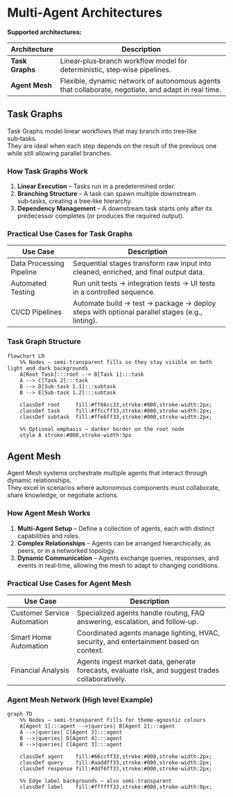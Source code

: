 # Multi-Agent Architectures

**Supported architectures:** 


| Architecture | Description |
|--------------|-------------|
| **Task Graphs** | Linear‑plus‑branch workflow model for deterministic, step‑wise pipelines. |
| **Agent Mesh**  | Flexible, dynamic network of autonomous agents that collaborate, negotiate, and adapt in real time. |

## Task Graphs

Task Graphs model linear workflows that may branch into tree‑like sub‑tasks.  
They are ideal when each step depends on the result of the previous one while still allowing parallel branches.

### How Task Graphs Work

1. **Linear Execution** – Tasks run in a predetermined order.  
2. **Branching Structure** – A task can spawn multiple downstream sub‑tasks, creating a tree‑like hierarchy.  
3. **Dependency Management** – A downstream task starts only after its predecessor completes (or produces the required output).

### Practical Use Cases for Task Graphs

| Use Case               | Description                                                                                     |
|------------------------|-------------------------------------------------------------------------------------------------|
| Data Processing Pipeline | Sequential stages transform raw input into cleaned, enriched, and final output data.          |
| Automated Testing      | Run unit tests → integration tests → UI tests in a controlled sequence.                        |
| CI/CD Pipelines        | Automate build → test → package → deploy steps with optional parallel stages (e.g., linting).  |

### Task Graph Structure

```mermaid
flowchart LR
    %% Nodes – semi‑transparent fills so they stay visible on both light and dark backgrounds
    A[Root Task]:::root --> B[Task 1]:::task
    A --> C[Task 2]:::task
    B --> D[Sub‑task 1.1]:::subtask
    B --> E[Sub‑task 1.2]:::subtask

    classDef root     fill:#ff66cc33,stroke:#000,stroke-width:2px;
    classDef task     fill:#ffccff33,stroke:#000,stroke-width:2px;
    classDef subtask  fill:#ffe6ff33,stroke:#000,stroke-width:2px;

    %% Optional emphasis – darker border on the root node
    style A stroke:#000,stroke-width:3px
```

## Agent Mesh

Agent Mesh systems orchestrate multiple agents that interact through dynamic relationships.  
They excel in scenarios where autonomous components must collaborate, share knowledge, or negotiate actions.

### How Agent Mesh Works

1. **Multi‑Agent Setup** – Define a collection of agents, each with distinct capabilities and roles.  
2. **Complex Relationships** – Agents can be arranged hierarchically, as peers, or in a networked topology.  
3. **Dynamic Communication** – Agents exchange queries, responses, and events in real‑time, allowing the mesh to adapt to changing conditions.

### Practical Use Cases for Agent Mesh

| Use Case                | Description                                                                                     |
|-------------------------|-------------------------------------------------------------------------------------------------|
| Customer Service Automation | Specialized agents handle routing, FAQ answering, escalation, and follow‑up.                |
| Smart Home Automation   | Coordinated agents manage lighting, HVAC, security, and entertainment based on context.       |
| Financial Analysis      | Agents ingest market data, generate forecasts, evaluate risk, and suggest trades collaboratively. |

### Agent Mesh Network (High level Example)

```mermaid
graph TD
    %% Nodes – semi‑transparent fills for theme‑agnostic colours
    A[Agent 1]:::agent -->|queries| B[Agent 2]:::agent
    A -->|queries| C[Agent 3]:::agent
    B -->|queries| D[Agent 4]:::agent
    B -->|queries| C[Agent 3]:::agent

    classDef agent    fill:#66ccff33,stroke:#000,stroke-width:2px;
    classDef query    fill:#aaddff33,stroke:#000,stroke-width:2px;
    classDef response fill:#ddf6ff33,stroke:#000,stroke-width:2px;

    %% Edge label backgrounds – also semi‑transparent
    classDef label    fill:#ffffff33,stroke:#000,stroke-width:0px;
```